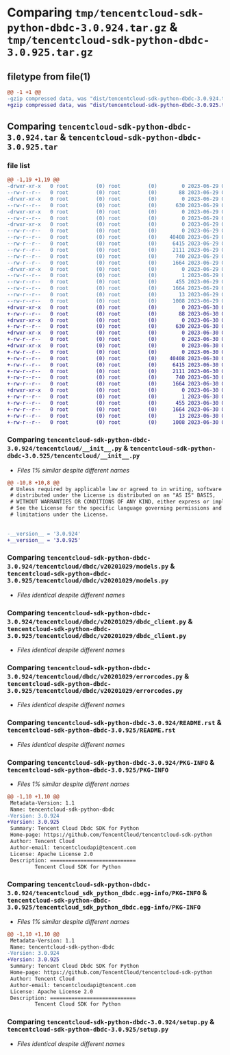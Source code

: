 # Comparing `tmp/tencentcloud-sdk-python-dbdc-3.0.924.tar.gz` & `tmp/tencentcloud-sdk-python-dbdc-3.0.925.tar.gz`

## filetype from file(1)

```diff
@@ -1 +1 @@
-gzip compressed data, was "dist/tencentcloud-sdk-python-dbdc-3.0.924.tar", last modified: Thu Jun 29 00:29:05 2023, max compression
+gzip compressed data, was "dist/tencentcloud-sdk-python-dbdc-3.0.925.tar", last modified: Fri Jun 30 02:05:37 2023, max compression
```

## Comparing `tencentcloud-sdk-python-dbdc-3.0.924.tar` & `tencentcloud-sdk-python-dbdc-3.0.925.tar`

### file list

```diff
@@ -1,19 +1,19 @@
-drwxr-xr-x   0 root         (0) root         (0)        0 2023-06-29 00:29:05.000000 tencentcloud-sdk-python-dbdc-3.0.924/
--rw-r--r--   0 root         (0) root         (0)       88 2023-06-29 00:29:05.000000 tencentcloud-sdk-python-dbdc-3.0.924/setup.cfg
-drwxr-xr-x   0 root         (0) root         (0)        0 2023-06-29 00:29:05.000000 tencentcloud-sdk-python-dbdc-3.0.924/tencentcloud/
--rw-r--r--   0 root         (0) root         (0)      630 2023-06-29 00:29:04.000000 tencentcloud-sdk-python-dbdc-3.0.924/tencentcloud/__init__.py
-drwxr-xr-x   0 root         (0) root         (0)        0 2023-06-29 00:29:05.000000 tencentcloud-sdk-python-dbdc-3.0.924/tencentcloud/dbdc/
--rw-r--r--   0 root         (0) root         (0)        0 2023-06-29 00:29:04.000000 tencentcloud-sdk-python-dbdc-3.0.924/tencentcloud/dbdc/__init__.py
-drwxr-xr-x   0 root         (0) root         (0)        0 2023-06-29 00:29:05.000000 tencentcloud-sdk-python-dbdc-3.0.924/tencentcloud/dbdc/v20201029/
--rw-r--r--   0 root         (0) root         (0)        0 2023-06-29 00:29:04.000000 tencentcloud-sdk-python-dbdc-3.0.924/tencentcloud/dbdc/v20201029/__init__.py
--rw-r--r--   0 root         (0) root         (0)    40408 2023-06-29 00:29:04.000000 tencentcloud-sdk-python-dbdc-3.0.924/tencentcloud/dbdc/v20201029/models.py
--rw-r--r--   0 root         (0) root         (0)     6415 2023-06-29 00:29:04.000000 tencentcloud-sdk-python-dbdc-3.0.924/tencentcloud/dbdc/v20201029/dbdc_client.py
--rw-r--r--   0 root         (0) root         (0)     2111 2023-06-29 00:29:04.000000 tencentcloud-sdk-python-dbdc-3.0.924/tencentcloud/dbdc/v20201029/errorcodes.py
--rw-r--r--   0 root         (0) root         (0)      740 2023-06-29 00:29:04.000000 tencentcloud-sdk-python-dbdc-3.0.924/README.rst
--rw-r--r--   0 root         (0) root         (0)     1664 2023-06-29 00:29:05.000000 tencentcloud-sdk-python-dbdc-3.0.924/PKG-INFO
-drwxr-xr-x   0 root         (0) root         (0)        0 2023-06-29 00:29:05.000000 tencentcloud-sdk-python-dbdc-3.0.924/tencentcloud_sdk_python_dbdc.egg-info/
--rw-r--r--   0 root         (0) root         (0)        1 2023-06-29 00:29:05.000000 tencentcloud-sdk-python-dbdc-3.0.924/tencentcloud_sdk_python_dbdc.egg-info/dependency_links.txt
--rw-r--r--   0 root         (0) root         (0)      455 2023-06-29 00:29:05.000000 tencentcloud-sdk-python-dbdc-3.0.924/tencentcloud_sdk_python_dbdc.egg-info/SOURCES.txt
--rw-r--r--   0 root         (0) root         (0)     1664 2023-06-29 00:29:05.000000 tencentcloud-sdk-python-dbdc-3.0.924/tencentcloud_sdk_python_dbdc.egg-info/PKG-INFO
--rw-r--r--   0 root         (0) root         (0)       13 2023-06-29 00:29:05.000000 tencentcloud-sdk-python-dbdc-3.0.924/tencentcloud_sdk_python_dbdc.egg-info/top_level.txt
--rw-r--r--   0 root         (0) root         (0)     1008 2023-06-29 00:29:04.000000 tencentcloud-sdk-python-dbdc-3.0.924/setup.py
+drwxr-xr-x   0 root         (0) root         (0)        0 2023-06-30 02:05:37.000000 tencentcloud-sdk-python-dbdc-3.0.925/
+-rw-r--r--   0 root         (0) root         (0)       88 2023-06-30 02:05:37.000000 tencentcloud-sdk-python-dbdc-3.0.925/setup.cfg
+drwxr-xr-x   0 root         (0) root         (0)        0 2023-06-30 02:05:37.000000 tencentcloud-sdk-python-dbdc-3.0.925/tencentcloud/
+-rw-r--r--   0 root         (0) root         (0)      630 2023-06-30 02:05:37.000000 tencentcloud-sdk-python-dbdc-3.0.925/tencentcloud/__init__.py
+drwxr-xr-x   0 root         (0) root         (0)        0 2023-06-30 02:05:37.000000 tencentcloud-sdk-python-dbdc-3.0.925/tencentcloud/dbdc/
+-rw-r--r--   0 root         (0) root         (0)        0 2023-06-30 02:05:37.000000 tencentcloud-sdk-python-dbdc-3.0.925/tencentcloud/dbdc/__init__.py
+drwxr-xr-x   0 root         (0) root         (0)        0 2023-06-30 02:05:37.000000 tencentcloud-sdk-python-dbdc-3.0.925/tencentcloud/dbdc/v20201029/
+-rw-r--r--   0 root         (0) root         (0)        0 2023-06-30 02:05:37.000000 tencentcloud-sdk-python-dbdc-3.0.925/tencentcloud/dbdc/v20201029/__init__.py
+-rw-r--r--   0 root         (0) root         (0)    40408 2023-06-30 02:05:37.000000 tencentcloud-sdk-python-dbdc-3.0.925/tencentcloud/dbdc/v20201029/models.py
+-rw-r--r--   0 root         (0) root         (0)     6415 2023-06-30 02:05:37.000000 tencentcloud-sdk-python-dbdc-3.0.925/tencentcloud/dbdc/v20201029/dbdc_client.py
+-rw-r--r--   0 root         (0) root         (0)     2111 2023-06-30 02:05:37.000000 tencentcloud-sdk-python-dbdc-3.0.925/tencentcloud/dbdc/v20201029/errorcodes.py
+-rw-r--r--   0 root         (0) root         (0)      740 2023-06-30 02:05:37.000000 tencentcloud-sdk-python-dbdc-3.0.925/README.rst
+-rw-r--r--   0 root         (0) root         (0)     1664 2023-06-30 02:05:37.000000 tencentcloud-sdk-python-dbdc-3.0.925/PKG-INFO
+drwxr-xr-x   0 root         (0) root         (0)        0 2023-06-30 02:05:37.000000 tencentcloud-sdk-python-dbdc-3.0.925/tencentcloud_sdk_python_dbdc.egg-info/
+-rw-r--r--   0 root         (0) root         (0)        1 2023-06-30 02:05:37.000000 tencentcloud-sdk-python-dbdc-3.0.925/tencentcloud_sdk_python_dbdc.egg-info/dependency_links.txt
+-rw-r--r--   0 root         (0) root         (0)      455 2023-06-30 02:05:37.000000 tencentcloud-sdk-python-dbdc-3.0.925/tencentcloud_sdk_python_dbdc.egg-info/SOURCES.txt
+-rw-r--r--   0 root         (0) root         (0)     1664 2023-06-30 02:05:37.000000 tencentcloud-sdk-python-dbdc-3.0.925/tencentcloud_sdk_python_dbdc.egg-info/PKG-INFO
+-rw-r--r--   0 root         (0) root         (0)       13 2023-06-30 02:05:37.000000 tencentcloud-sdk-python-dbdc-3.0.925/tencentcloud_sdk_python_dbdc.egg-info/top_level.txt
+-rw-r--r--   0 root         (0) root         (0)     1008 2023-06-30 02:05:37.000000 tencentcloud-sdk-python-dbdc-3.0.925/setup.py
```

### Comparing `tencentcloud-sdk-python-dbdc-3.0.924/tencentcloud/__init__.py` & `tencentcloud-sdk-python-dbdc-3.0.925/tencentcloud/__init__.py`

 * *Files 1% similar despite different names*

```diff
@@ -10,8 +10,8 @@
 # Unless required by applicable law or agreed to in writing, software
 # distributed under the License is distributed on an "AS IS" BASIS,
 # WITHOUT WARRANTIES OR CONDITIONS OF ANY KIND, either express or implied.
 # See the License for the specific language governing permissions and
 # limitations under the License.
 
 
-__version__ = '3.0.924'
+__version__ = '3.0.925'
```

### Comparing `tencentcloud-sdk-python-dbdc-3.0.924/tencentcloud/dbdc/v20201029/models.py` & `tencentcloud-sdk-python-dbdc-3.0.925/tencentcloud/dbdc/v20201029/models.py`

 * *Files identical despite different names*

### Comparing `tencentcloud-sdk-python-dbdc-3.0.924/tencentcloud/dbdc/v20201029/dbdc_client.py` & `tencentcloud-sdk-python-dbdc-3.0.925/tencentcloud/dbdc/v20201029/dbdc_client.py`

 * *Files identical despite different names*

### Comparing `tencentcloud-sdk-python-dbdc-3.0.924/tencentcloud/dbdc/v20201029/errorcodes.py` & `tencentcloud-sdk-python-dbdc-3.0.925/tencentcloud/dbdc/v20201029/errorcodes.py`

 * *Files identical despite different names*

### Comparing `tencentcloud-sdk-python-dbdc-3.0.924/README.rst` & `tencentcloud-sdk-python-dbdc-3.0.925/README.rst`

 * *Files identical despite different names*

### Comparing `tencentcloud-sdk-python-dbdc-3.0.924/PKG-INFO` & `tencentcloud-sdk-python-dbdc-3.0.925/PKG-INFO`

 * *Files 1% similar despite different names*

```diff
@@ -1,10 +1,10 @@
 Metadata-Version: 1.1
 Name: tencentcloud-sdk-python-dbdc
-Version: 3.0.924
+Version: 3.0.925
 Summary: Tencent Cloud Dbdc SDK for Python
 Home-page: https://github.com/TencentCloud/tencentcloud-sdk-python
 Author: Tencent Cloud
 Author-email: tencentcloudapi@tencent.com
 License: Apache License 2.0
 Description: ============================
         Tencent Cloud SDK for Python
```

### Comparing `tencentcloud-sdk-python-dbdc-3.0.924/tencentcloud_sdk_python_dbdc.egg-info/PKG-INFO` & `tencentcloud-sdk-python-dbdc-3.0.925/tencentcloud_sdk_python_dbdc.egg-info/PKG-INFO`

 * *Files 1% similar despite different names*

```diff
@@ -1,10 +1,10 @@
 Metadata-Version: 1.1
 Name: tencentcloud-sdk-python-dbdc
-Version: 3.0.924
+Version: 3.0.925
 Summary: Tencent Cloud Dbdc SDK for Python
 Home-page: https://github.com/TencentCloud/tencentcloud-sdk-python
 Author: Tencent Cloud
 Author-email: tencentcloudapi@tencent.com
 License: Apache License 2.0
 Description: ============================
         Tencent Cloud SDK for Python
```

### Comparing `tencentcloud-sdk-python-dbdc-3.0.924/setup.py` & `tencentcloud-sdk-python-dbdc-3.0.925/setup.py`

 * *Files identical despite different names*

